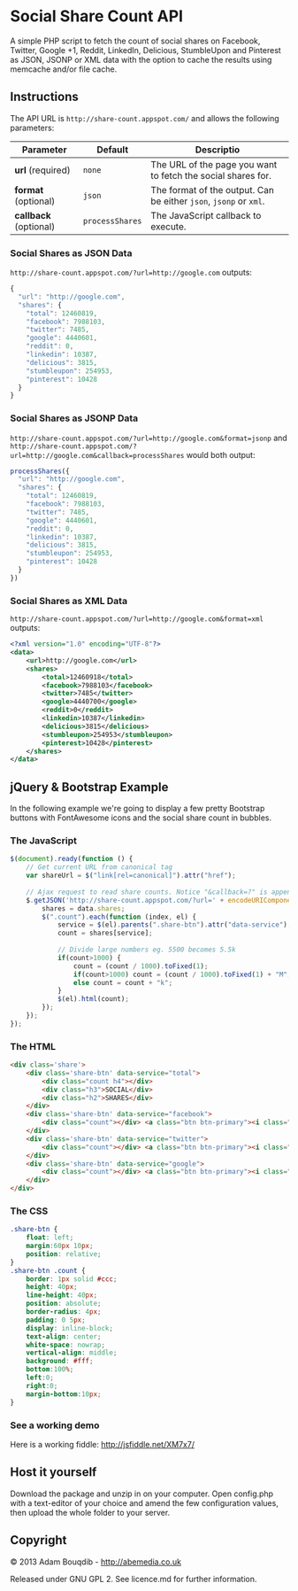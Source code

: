 Social Share Count API
===========

A simple PHP script to fetch the count of social shares on Facebook, Twitter, Google +1, Reddit, LinkedIn, Delicious, StumbleUpon and Pinterest as JSON, JSONP or XML data with the option to cache the results using memcache and/or file cache.

## Instructions

The API URL is `http://share-count.appspot.com/` and allows the following parameters:

|  Parameter              |  Default         |  Descriptio                                                       |
| ----------------------- | ---------------- | ----------------------------------------------------------------- |
| **url**  (required)     | `none`           | The URL of the page you want to fetch the social shares for.      |
| **format** (optional)   | `json`           | The format of the output. Can be either `json`, `jsonp` or `xml`. |
| **callback** (optional) | `processShares`  | The JavaScript callback to execute. 

### Social Shares as JSON Data

`http://share-count.appspot.com/?url=http://google.com` outputs:
```javascript
{
  "url": "http://google.com",
  "shares": {
    "total": 12460819,
    "facebook": 7988103,
    "twitter": 7485,
    "google": 4440601,
    "reddit": 0,
    "linkedin": 10387,
    "delicious": 3815,
    "stumbleupon": 254953,
    "pinterest": 10428
  }
}
```

### Social Shares as JSONP Data

`http://share-count.appspot.com/?url=http://google.com&format=jsonp` and `http://share-count.appspot.com/?url=http://google.com&callback=processShares` would both output:
```javascript
processShares({
  "url": "http://google.com",
  "shares": {
    "total": 12460819,
    "facebook": 7988103,
    "twitter": 7485,
    "google": 4440601,
    "reddit": 0,
    "linkedin": 10387,
    "delicious": 3815,
    "stumbleupon": 254953,
    "pinterest": 10428
  }
})
```

### Social Shares as XML Data

`http://share-count.appspot.com/?url=http://google.com&format=xml` outputs:
```xml
<?xml version="1.0" encoding="UTF-8"?>
<data>
	<url>http://google.com</url>
	<shares>
		<total>12460918</total>
		<facebook>7988103</facebook>
		<twitter>7485</twitter>
		<google>4440700</google>
		<reddit>0</reddit>
		<linkedin>10387</linkedin>
		<delicious>3815</delicious>
		<stumbleupon>254953</stumbleupon>
		<pinterest>10428</pinterest>
	</shares>
</data>
```

## jQuery & Bootstrap Example

In the following example we're going to display a few pretty Bootstrap buttons with FontAwesome icons and the social share count in bubbles.

### The JavaScript
```javascript
$(document).ready(function () {
    // Get current URL from canonical tag
    var shareUrl = $("link[rel=canonical]").attr("href");
    
    // Ajax request to read share counts. Notice "&callback=?" is appended to the URL to define it as JSONP.
    $.getJSON('http://share-count.appspot.com/?url=' + encodeURIComponent(shareUrl) + "&callback=?", function (data) {
        shares = data.shares;
        $(".count").each(function (index, el) {
            service = $(el).parents(".share-btn").attr("data-service");
            count = shares[service];
            
            // Divide large numbers eg. 5500 becomes 5.5k
            if(count>1000) {
                count = (count / 1000).toFixed(1);
                if(count>1000) count = (count / 1000).toFixed(1) + "M";
                else count = count + "k";
            }
            $(el).html(count);
        });
    });
});
```
### The HTML
```html
<div class='share'>
    <div class='share-btn' data-service="total">
        <div class="count h4"></div>
        <div class="h3">SOCIAL</div>
        <div class="h2">SHARES</div>
    </div>
    <div class='share-btn' data-service="facebook">
        <div class="count"></div> <a class="btn btn-primary"><i class="fa fa-facebook fa-fw fa-3x"></i></a>
    </div>
    <div class='share-btn' data-service="twitter">
        <div class="count"></div> <a class="btn btn-primary"><i class="fa fa-twitter fa-fw fa-3x"></i></a>
    </div>
    <div class='share-btn' data-service="google">
        <div class="count"></div> <a class="btn btn-primary"><i class="fa fa-google-plus fa-fw fa-3x"></i></a>
    </div>
</div>
```
### The CSS
```css
.share-btn {
    float: left;
    margin:60px 10px;
    position: relative;
}
.share-btn .count {
    border: 1px solid #ccc;
    height: 40px;
    line-height: 40px;
    position: absolute;
    border-radius: 4px;
    padding: 0 5px;
    display: inline-block;
    text-align: center;
    white-space: nowrap;
    vertical-align: middle;
    background: #fff;
    bottom:100%;
    left:0;
    right:0;
    margin-bottom:10px;
}
```
### See a working demo

Here is a working fiddle: http://jsfiddle.net/XM7x7/

## Host it yourself

Download the package and unzip in on your computer. Open config.php with a text-editor of your choice and amend the few configuration values, then upload the whole folder to your server.

## Copyright
&copy; 2013 Adam Bouqdib - http://abemedia.co.uk

Released under GNU GPL 2. See licence.md for further information.

